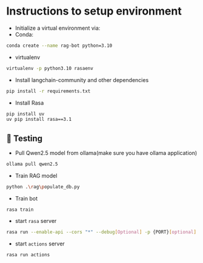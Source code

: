 # Instructions to setup environment
- Initialize a virtual environment via:
- Conda:
```bash
conda create --name rag-bot python=3.10
```
- virtualenv
```bash
virtualenv -p python3.10 rasaenv
```
- Install langchain-community and other dependencies
```bash
pip install -r requirements.txt
```
- Install Rasa
```bash
pip install uv
uv pip install rasa==3.1
```

## 🧪 Testing
- Pull Qwen2.5 model from ollama(make sure you have ollama application)
```bash
ollama pull qwen2.5
```
- Train RAG model
```bash
python .\rag\populate_db.py 
```
- Train bot
```
rasa train
```
- start `rasa` server
```bash
rasa run --enable-api --cors "*" --debug[Optional] -p {PORT}[optional]
```
- start `actions` server
```
rasa run actions
```